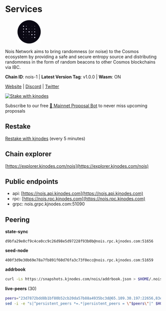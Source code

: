 # Services

<figure><img src="https://raw.githubusercontent.com/kj89/cosmos-images/main/logos/nois.png" alt=""><figcaption></figcaption></figure>

Nois Network aims to bring randomness (or noise)  to the Cosmos ecosystem by providing a safe and  secure entropy source and distributing randomness  in the form of random beacons to other Cosmos blockchains via IBC.

**Chain ID**: nois-1 | **Latest Version Tag**: v1.0.0 | **Wasm**: ON

[Website](https://nois.network) | [Discord](https://discord.gg/dHdpwtEb6F) | [Twitter](https://twitter.com/NoisRNG)

[![Stake with kjnodes](https://i.ibb.co/cr44Q8j/button-stake-with-kjnodes.png)](https://restake.app/nois/noisvaloper1fe7ju873fkknmfrmytaft93y5rlf0xcrqtp39k)

Subscribe to our free [🤖 Mainnet Proposal Bot](https://t.me/kjnodes_proposal_bot) to never miss upcoming proposals

## Restake

[Restake with kjnodes](https://restake.app/nois/noisvaloper1fe7ju873fkknmfrmytaft93y5rlf0xcrqtp39k) (every 5 minutes)
## Chain explorer
[https://explorer.kjnodes.com/nois](https://explorer.kjnodes.com/nois)

## Public endpoints

* api: [https://nois.api.kjnodes.com](https://nois.api.kjnodes.com)
* rpc: [https://nois.rpc.kjnodes.com](https://nois.rpc.kjnodes.com)
* grpc: nois.grpc.kjnodes.com:51090

## Peering

**state-sync**

```text
d9bfa29e0cf9c4ce0cc9c26d98e5d97228f93b0b@nois.rpc.kjnodes.com:51656
```

**seed-node**

```text
400f3d9e30b69e78a7fb891f60d76fa3c73f0ecc@nois.rpc.kjnodes.com:51659
```

**addrbook**
```bash
curl -Ls https://snapshots.kjnodes.com/nois/addrbook.json > $HOME/.noisd/config/addrbook.json
```

**live-peers** (30)
```bash
peers="23d7872bdd8b1bf80b52cb20da57b88a4935bc3d@65.109.30.197:22656,83e530ade685efa61579eccd9f990462cd0ff36e@5.189.157.124:21656,017ba5ab50dc434356740630d5d64d20063e8d32@54.39.128.229:26636,6ef1914f30ac7becdf2c718b65c61cd618b7021a@57.128.144.242:26656,95eeb1ac374e4144b05b36f6c5986472e7ef698f@135.181.209.51:26786,d9bfa29e0cf9c4ce0cc9c26d98e5d97228f93b0b@65.109.88.38:51656,563162895c3152ba7c46b115cd79f5d75017e9dc@65.108.138.80:17356,483678c263d8ceb45b11e450628928d05c641187@194.163.167.138:60656,5cb88ba0649f0ae6e7bb7df9aa6a630702bd3643@91.107.192.45:26656,acf21becb9397db3dc7ad29cd11993c8869d0ad3@65.21.52.246:26656,2e1d9305a5be27fc708ea7bc2fade939be1259e6@65.108.82.62:51656,df1999196dd4916e4a78ecd9d647fb836c65aee0@46.17.250.108:60656,922d90c7ef1840c984fcfa387a491c8d3c4481dc@65.108.141.109:55656,2eec0137328523738936d50b0e0f08deb42da7f4@138.201.204.5:38656,c98c58a8cd821f8814bb995d30299e76abb485aa@142.132.194.157:26456,b26e5ac4afbadf96ad31ee3aeb5e6557f2894037@65.108.199.222:30656,7bd2beda636ef3077d349a0bacf6fca87c8d9b65@144.76.63.67:26806,288e7a14ccac3cdc1d8ab20335d4c48edf5930f2@84.46.250.136:17356,0ede37f273933f5f9d6644f68e51128c6332c431@65.108.11.234:26656,8ec2fee6c37c07cc5af57ec870015a0191d4707d@65.108.65.36:51656,c86b0c3ffb4fa65b188ac68d2872a9d91559bce1@65.21.55.133:26656,6eb54f48d03c2da8ab354c99ba25c80ccdeb5127@37.27.0.53:26656,1893178693fc4e376f8c093ae30e44e27619f79c@198.244.213.94:25156,41caa4106f68977e3a5123e56f57934a2d34a1c1@185.16.38.210:27286,eb3bbea0e9247b157e4d5ac40373d0370d49905c@113.161.144.108:26656,79d98c9f14f9b4281e3431b8f292b9ce2bc231e8@109.123.251.49:26656,ebc272824924ea1a27ea3183dd0b9ba713494f83@195.3.220.136:27286,dd7607ce23081b71310137221ebe4610c3114bea@57.128.20.163:17356,2b584d00e598766c5fd2b8e80513fef1e2cf5393@192.95.30.128:26656,7b7afef902cf7b10791c42b493b2c61a7e8b2c6a@65.21.225.10:19656"
sed -i -e "s|^persistent_peers *=.*|persistent_peers = \"$peers\"|" $HOME/.noisd/config/config.toml
```
